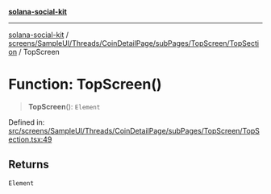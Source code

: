 [**solana-social-kit**](../../../../../../../../README.md)

***

[solana-social-kit](../../../../../../../../README.md) / [screens/SampleUI/Threads/CoinDetailPage/subPages/TopScreen/TopSection](../README.md) / TopScreen

# Function: TopScreen()

> **TopScreen**(): `Element`

Defined in: [src/screens/SampleUI/Threads/CoinDetailPage/subPages/TopScreen/TopSection.tsx:49](https://github.com/SendArcade/solana-social-starter/blob/03568260ca96ed63f77049843c721de1cb011893/src/screens/SampleUI/Threads/CoinDetailPage/subPages/TopScreen/TopSection.tsx#L49)

## Returns

`Element`
